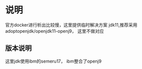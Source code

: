 # 说明
官方docker进行析出比较慢，这里提供临时解决方案
jdk11,推荐采用adoptopenjdk/openjdk11-openj9， 这里不做对应

## 版本说明
这里jdk使用ibm的semeru17， ibm整合了openj9
